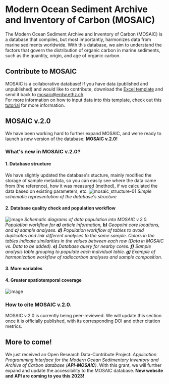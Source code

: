 # Modern Ocean Sediment Archive and Inventory of Carbon (MOSAIC)

The Modern Ocean Sediment Archive and Inventory of Carbon (MOSAIC) is a database that compiles, but most importantly, harmonizes data from marine sediments worldwide. With this database, we aim to understand the factors that govern the distribution of organic carbon in marine sediments, such as the quantity, origin, and age of organic carbon.

## Contribute to MOSAIC
MOSAIC is a collaborative database! If you have data (published and unpublished) and would like to contribute, download the [Excel template](https://github.com/sarah-paradis/MOSAIC/raw/main/Excel_templates/MOSAIC_input_excel_file_2022.xlsx) and send it back to mosaic@erdw.ethz.ch.  
For more information on how to input data into this template, check out this [tutorial](excel_template_tutorial.md) for more information.

## MOSAIC v.2.0
We have been working hard to further expand MOSAIC, and we're ready to launch a new version of the database: **MOSAIC v.2.0!**

### What's new in MOSAIC v.2.0?
#### 1. Database structure
We have slightly updated the database's stucture, mainly modified the storage of sample metadata, so you can easily see where the data came from (the reference), how it was measured (method), if we calculated the data based on existing parameters, etc.
![mosaic_structure-01](https://user-images.githubusercontent.com/15121054/222676833-d4a10ae4-120a-4a9f-9586-7521498e094a.jpg)
<em>Simple schematic representation of the database's structure</em>

#### 2. Database quality check and population workflow

![image](https://user-images.githubusercontent.com/15121054/222725135-3c0ce2d5-fd67-4117-a8ed-7e6ca2a16ded.png)
<em>Schematic diagrams of data population into MOSAIC v.2.0. Population workflow for **a)** article information, **b)** Geopoint core locations, and **c)** sample analyses. **d)** Population workflow of tables to avoid duplicates and link different analyses to the same sample. Colors in the tables indicate similarities in the values between each row (Data in MOSAIC vs. Data to be added). **e)** Database query for nearby cores. **f)** Sample analysis table grouping to populate each individual table. **g)** Example of harmonization workflow of radiocarbon analyses and sample composition.</em>

#### 3. More variables



#### 4. Greater spatiotemporal coverage

![image](https://user-images.githubusercontent.com/15121054/222745443-f5c285b7-367a-4072-9c5c-edd5ac9c761a.png)

### How to cite MOSAIC v.2.0.
MOSAIC v.2.0 is currently being peer-reviewed. We will update this section once it is officially published, with its corresponding DOI and other citation metrics.

## More to come!
We just received an Open Research Data-Contribute Project: *Application Programming Interface for the Modern Ocean Sedimentary Inventory and Archive of Carbon database (**API-MOSAIC**)*. With this grant, we will further expand and update the accessibility to the MOSAIC database. 
**New website and API are coming to you this 2023!**
